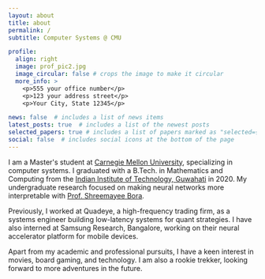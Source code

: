 ```yaml
---
layout: about
title: about
permalink: /
subtitle: Computer Systems @ CMU 

profile:
  align: right
  image: prof_pic2.jpg
  image_circular: false # crops the image to make it circular
  more_info: >
    <p>555 your office number</p>
    <p>123 your address street</p>
    <p>Your City, State 12345</p>

news: false  # includes a list of news items
latest_posts: true  # includes a list of the newest posts
selected_papers: true # includes a list of papers marked as "selected={true}"
social: false  # includes social icons at the bottom of the page
---
```



 I am a Master's student at <a href="https://www.cmu.edu">Carnegie Mellon University</a>, specializing in computer systems. I graduated with a B.Tech. in Mathematics and Computing from the <a href="">Indian Institute of Technology, Guwahati</a> in 2020. My undergraduate research focused on making neural networks more interpretable with <a href="https://www.iitg.ac.in/shbora/">Prof. Shreemayee Bora</a>. 
 
Previously, I worked at Quadeye, a high-frequency trading firm, as a systems engineer building low-latency systems for quant strategies. I have also interned at Samsung Research, Bangalore, working on their neural accelerator platform for mobile devices.

Apart from my academic and professional pursuits, I have a keen interest in movies, board gaming, and technology. I am also a rookie trekker, looking forward to more adventures in the future.
